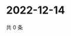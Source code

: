 # 2022-12-14

共 0 条

<!-- BEGIN WEIBO -->
<!-- 最后更新时间 Wed Dec 14 2022 21:22:02 GMT+0800 (China Standard Time) -->

<!-- END WEIBO -->
